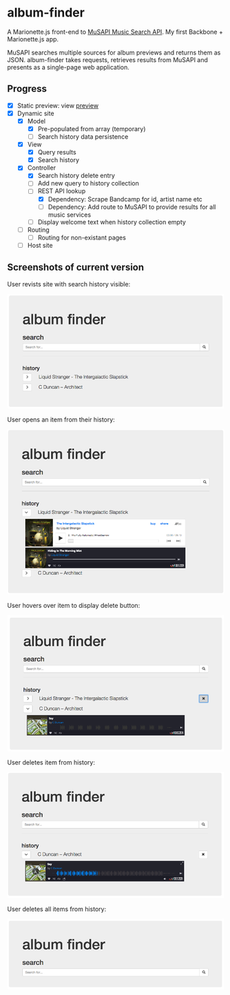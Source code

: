 # album-finder

A Marionette.js front-end to [MuSAPI Music Search API](https://github.com/sonicblend/MuSAPI). My first Backbone + Marionette.js app.

MuSAPI searches multiple sources for album previews and returns them as JSON. album-finder takes requests, retrieves results from MuSAPI and presents as a single-page web application.

## Progress

- [x] Static preview: view [preview](https://github.com/sonicblend/album-finder/blob/master/screenshots/static.png)
- [x] Dynamic site
  - [x] Model
    - [x] Pre-populated from array (temporary)
    - [ ] Search history data persistence
  - [x] View
    - [x] Query results
    - [x] Search history
  - [x] Controller
    - [x] Search history delete entry
    - [ ] Add new query to history collection
    - [ ] REST API lookup
      - [x] Dependency: Scrape Bandcamp for id, artist name etc
      - [ ] Dependency: Add route to MuSAPI to provide results for all music services
    - [ ] Display welcome text when history collection empty
  - [ ] Routing
    - [ ] Routing for non-existant pages
  - [ ] Host site

## Screenshots of current version

User revists site with search history visible:

![User revists site with search history visible](https://github.com/sonicblend/album-finder/blob/master/screenshots/album_finder_history_closed.png)

User opens an item from their history:

![User opens an item from their history](https://github.com/sonicblend/album-finder/blob/master/screenshots/album_finder_history_open.png)

User hovers over item to display delete button:

![User hovers over item to display delete button](https://github.com/sonicblend/album-finder/blob/master/screenshots/album_finder_delete_hover.png)

User deletes item from history:

![User deletes item from history](https://github.com/sonicblend/album-finder/blob/master/screenshots/album_finder_deleted.png)

User deletes all items from history:

![User deletes all items from history](https://github.com/sonicblend/album-finder/blob/master/screenshots/album_finder_no_history.png)
